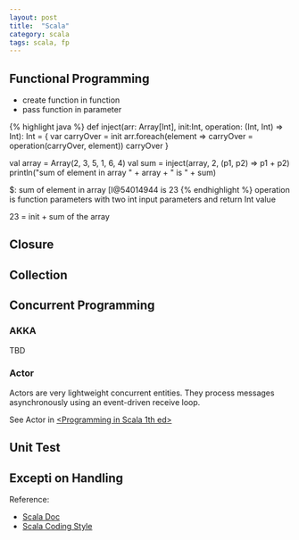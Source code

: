 ```yaml
---
layout: post
title:  "Scala"
category: scala
tags: scala, fp
---
```




## Functional Programming
 * create function in function
 * pass function in parameter 

{% highlight java %}
  def inject(arr: Array[Int],  init:Int, operation: (Int, Int) => Int): Int = {
	var carryOver = init
	arr.foreach(element => carryOver = operation(carryOver, element))
    carryOver
  }

  val array = Array(2, 3, 5, 1, 6, 4)
  val sum = inject(array, 2, (p1, p2) => p1 + p2)
  println("sum of element in array " + array + " is " + sum)

  $: sum of element in array [I@54014944 is 23
{% endhighlight %}
operation is function parameters with two int input parameters and return Int value

23 = init + sum of the array

## Closure


## Collection


## Concurrent Programming


### AKKA
TBD

### Actor
Actors are very lightweight concurrent entities. They process messages asynchronously using an event-driven receive loop. 

See Actor in [<Programming in Scala 1th ed>][actors]

## Unit Test

## Excepti on Handling



Reference:
 * [Scala Doc][scala_doc]
 * [Scala Coding Style][coding_style]


[scala_doc]: http://www.scala-lang.org/documentation/
[actors]: http://www.artima.com/pins1ed/actors-and-concurrency.html
[coding_style]: http://docs.scala-lang.org/cheatsheets/
[akka]:http://akka.io/

